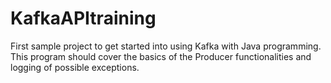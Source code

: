# KafkaAPItraining
First sample project to get started into using Kafka with Java programming.
This program should cover the basics of the Producer functionalities and logging of possible exceptions.
